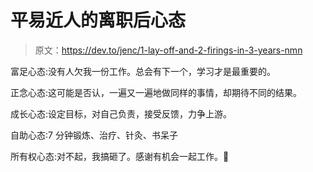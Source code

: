 # 平易近人的离职后心态

> 原文：<https://dev.to/jenc/1-lay-off-and-2-firings-in-3-years-nmn>

富足心态:没有人欠我一份工作。总会有下一个，学习才是最重要的。

正念心态:这可能是否认，一遍又一遍地做同样的事情，却期待不同的结果。

成长心态:设定目标，对自己负责，接受反馈，力争上游。

自助心态:7 分钟锻炼、治疗、针灸、书呆子

所有权心态:对不起，我搞砸了。感谢有机会一起工作。🤝